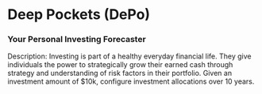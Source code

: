 # Deep Pockets (DePo) 

### Your Personal Investing Forecaster

Description: Investing is part of a healthy everyday financial life. They give individuals the power to strategically grow their earned cash through strategy and understanding of risk factors in their portfolio.  Given an investment amount of $10k, configure investment allocations over 10 years.
